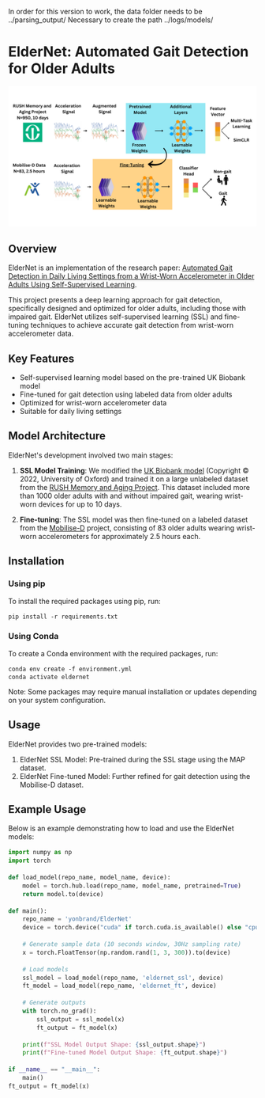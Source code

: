 In order for this version to work, the data folder needs to be ../parsing_output/
Necessary to create the path ../logs/models/

# ElderNet: Automated Gait Detection for Older Adults

![ElderNet Pipeline](/imgs/ElderNetPipeline.png)

## Overview

ElderNet is an implementation of the research paper: [Automated Gait Detection in Daily Living Settings from a Wrist-Worn Accelerometer in Older Adults Using Self-Supervised Learning](https://www.researchsquare.com/article/rs-4102403/v1).

This project presents a deep learning approach for gait detection, specifically designed and optimized for older adults, including those with impaired gait. ElderNet utilizes self-supervised learning (SSL) and fine-tuning techniques to achieve accurate gait detection from wrist-worn accelerometer data.

## Key Features

- Self-supervised learning model based on the pre-trained UK Biobank model
- Fine-tuned for gait detection using labeled data from older adults
- Optimized for wrist-worn accelerometer data
- Suitable for daily living settings

## Model Architecture

ElderNet's development involved two main stages:

1. **SSL Model Training**: We modified the [UK Biobank model](https://arxiv.org/abs/2206.02909) (Copyright © 2022, University of Oxford) and trained it on a large unlabeled dataset from the [RUSH Memory and Aging Project](https://www.radc.rush.edu/home.htm). This dataset included more than 1000 older adults with and without impaired gait, wearing wrist-worn devices for up to 10 days.

2. **Fine-tuning**: The SSL model was then fine-tuned on a labeled dataset from the [Mobilise-D](https://mobilise-d.eu/) project, consisting of 83 older adults wearing wrist-worn accelerometers for approximately 2.5 hours each.

## Installation

### Using pip

To install the required packages using pip, run:
```
pip install -r requirements.txt
```
### Using Conda

To create a Conda environment with the required packages, run:
```
conda env create -f environment.yml
conda activate eldernet
```
Note: Some packages may require manual installation or updates depending on your system configuration.

## Usage

ElderNet provides two pre-trained models:

1. ElderNet SSL Model: Pre-trained during the SSL stage using the MAP dataset.
2. ElderNet Fine-tuned Model: Further refined for gait detection using the Mobilise-D dataset.

## Example Usage

Below is an example demonstrating how to load and use the ElderNet models:

```python
import numpy as np
import torch

def load_model(repo_name, model_name, device):
    model = torch.hub.load(repo_name, model_name, pretrained=True)
    return model.to(device)

def main():
    repo_name = 'yonbrand/ElderNet'
    device = torch.device("cuda" if torch.cuda.is_available() else "cpu")
    
    # Generate sample data (10 seconds window, 30Hz sampling rate)
    x = torch.FloatTensor(np.random.rand(1, 3, 300)).to(device)
    
    # Load models
    ssl_model = load_model(repo_name, 'eldernet_ssl', device)
    ft_model = load_model(repo_name, 'eldernet_ft', device)
    
    # Generate outputs
    with torch.no_grad():
        ssl_output = ssl_model(x)
        ft_output = ft_model(x)
    
    print(f"SSL Model Output Shape: {ssl_output.shape}")
    print(f"Fine-tuned Model Output Shape: {ft_output.shape}")

if __name__ == "__main__":
    main()
ft_output = ft_model(x)
